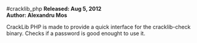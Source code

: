 #cracklib_php
**Released: Aug 5, 2012**  
**Author: Alexandru Mos**

CrackLib PHP is made to provide a quick interface for the cracklib-check binary. Checks if a password is good enought to use it.
